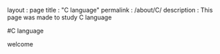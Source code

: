 layout : page
title : "C language"
permalink : /about/C/
description : This page was made to study C language

#C language

welcome
